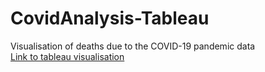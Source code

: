 # CovidAnalysis-Tableau
Visualisation of deaths due to the COVID-19 pandemic data<br>
[Link to tableau visualisation](https://public.tableau.com/app/profile/mothigowtham/viz/PredictionofPandemicGrowth/Dashboard1)
